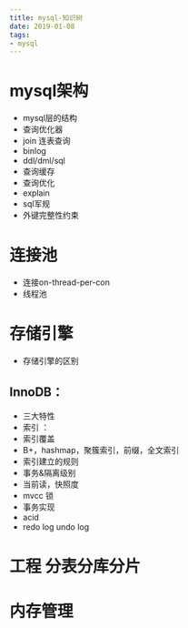 ```yaml
--- 
title: mysql-知识树 
date: 2019-01-08
tags: 
- mysql 
---
```

# mysql架构
* mysql层的结构
* 查询优化器
* join 连表查询
* binlog
* ddl/dml/sql
* 查询缓存
* 查询优化
* explain
* sql军规
* 外键完整性约束
# 连接池
* 连接on-thread-per-con
* 线程池
# 存储引擎
* 存储引擎的区别
## InnoDB：
* 三大特性
* 索引 ：
* 索引覆盖
* B+，hashmap，聚簇索引，前缀，全文索引
* 索引建立的规则
* 事务&隔离级别
* 当前读，快照度
* mvcc 锁
* 事务实现
* acid
* redo log undo log
# 工程 分表分库分片
# 内存管理

